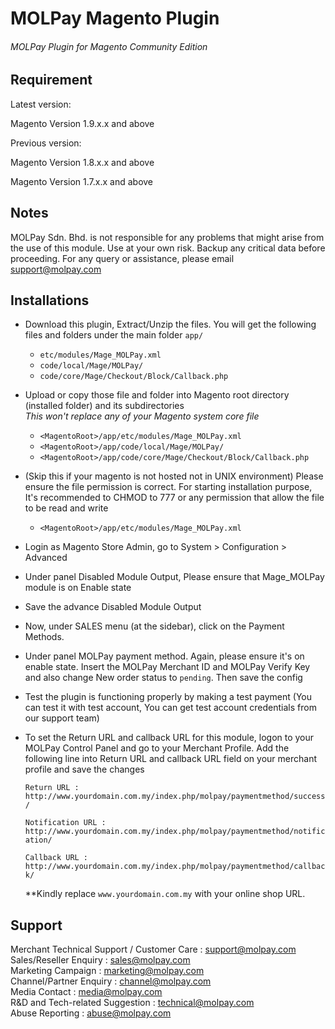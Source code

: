 MOLPay Magento Plugin
=====================

###### MOLPay Plugin for Magento Community Edition ######


Requirement
-----------
Latest version:

Magento Version 1.9.x.x and above

Previous version:

Magento Version 1.8.x.x and above

Magento Version 1.7.x.x and above

Notes
-----
MOLPay Sdn. Bhd. is not responsible for any problems that might arise from the use of this module. 
Use at your own risk. Backup any critical data before proceeding. For any query or 
assistance, please email support@molpay.com 

Installations
-------------
- Download this plugin, Extract/Unzip the files. You will get the following files and folders under the main folder `app/`
  * `etc/modules/Mage_MOLPay.xml`
  * `code/local/Mage/MOLPay/`
  * `code/core/Mage/Checkout/Block/Callback.php`

- Upload or copy those file and folder into Magento root directory (installed folder) and its subdirectories<br>
  <i>This won't replace any of your Magento system core file</i>
  * `<MagentoRoot>/app/etc/modules/Mage_MOLPay.xml`
  * `<MagentoRoot>/app/code/local/Mage/MOLPay/`
  * `<MagentoRoot>/app/code/core/Mage/Checkout/Block/Callback.php`

- (Skip this if your magento is not hosted not in UNIX environment)
Please ensure the file permission is correct. For starting installation purpose, It's recommended to CHMOD to 777 or any permission that allow the file to be read and write
  * `<MagentoRoot>/app/etc/modules/Mage_MOLPay.xml`

- Login as Magento Store Admin, go to System > Configuration > Advanced

- Under panel Disabled Module Output, Please ensure that Mage_MOLPay module is on Enable state

- Save the advance Disabled Module Output

- Now, under SALES menu (at the sidebar), click on the Payment Methods.

- Under panel MOLPay payment method. Again, please ensure it's on enable state. Insert the MOLPay Merchant ID 
and MOLPay Verify Key and also change New order status to `pending`. Then save the config

- Test the plugin is functioning properly by making a test payment 
(You can test it with test account, You can get test account credentials from our support team)

- To set the Return URL and callback URL for this module, logon to your MOLPay Control Panel and go to your Merchant Profile. Add the following line into Return URL and callback URL field on your merchant profile and save the changes 

    `Return URL : http://www.yourdomain.com.my/index.php/molpay/paymentmethod/success/`
    
	`Notification URL : http://www.yourdomain.com.my/index.php/molpay/paymentmethod/notification/`
	
    `Callback URL : http://www.yourdomain.com.my/index.php/molpay/paymentmethod/callback/`

    **Kindly replace `www.yourdomain.com.my` with your online shop URL.

Support
-------
Merchant Technical Support / Customer Care : support@molpay.com <br>
Sales/Reseller Enquiry : sales@molpay.com <br>
Marketing Campaign : marketing@molpay.com <br>
Channel/Partner Enquiry : channel@molpay.com <br>
Media Contact : media@molpay.com <br>
R&D and Tech-related Suggestion : technical@molpay.com <br>
Abuse Reporting : abuse@molpay.com


